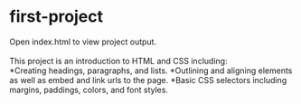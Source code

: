# first-project
Open index.html to view project output. <br />
<br />
This project is an introduction to HTML and CSS including: <br />
*Creating headings, paragraphs, and lists. 
*Outlining and aligning elements as well as embed and link urls to the page.
*Basic CSS selectors including margins, paddings, colors, and font styles.
